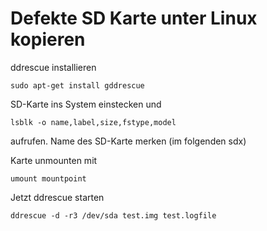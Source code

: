 # Defekte SD Karte unter Linux kopieren

ddrescue installieren

    sudo apt-get install gddrescue

SD-Karte ins System einstecken und

    lsblk -o name,label,size,fstype,model
    
aufrufen. Name des SD-Karte merken (im folgenden sdx)

Karte unmounten mit

    umount mountpoint

Jetzt ddrescue starten

    ddrescue -d -r3 /dev/sda test.img test.logfile

